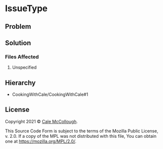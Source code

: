 # IssueType

## Problem



## Solution



### Files Affected

1. Unspecified

## Hierarchy

* CookingWithCale/CookingWithCale#1

## License

Copyright 2021 © [Cale McCollough](https://cookingwithcale.org).

This Source Code Form is subject to the terms of the Mozilla Public License, v. 2.0. If a copy of the MPL was not distributed with this file, You can obtain one at <https://mozilla.org/MPL/2.0/>.
